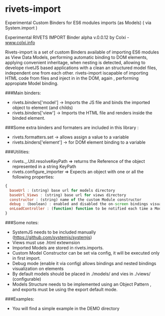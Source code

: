 # rivets-import
Experimental Custom Binders for ES6 modules imports (as Models) ( via System.import )

Experimental RIVETS IMPORT Binder alpha v.0.0.12
by Colxi - www.colxi.info

Rivets-import is a set of custom Binders available of importing ES6 modules
as View Data Models, performing automatic binding to DOM elements, applying
convenient inheritage, when nesting is detected, allowing to develope rivetJS
based applications with a clean an structured model files, independent one from
each other.
rivets-import iscapable of importing HTML code from files and inject in in the DOM,
again , performing appropiate Model binding.

###Main binders:
* rivets.binders['model']  -> Imports the JS file and binds the imported object to element (and childs)
* rivets.binders['view'] -> Imports the HTML file and renders inside the binded element.

###Some extra binders and formaters are included in this library  :
* rivets.formatters.set -> allows assign a value to a variable
* rivets.binders['element'] -> for DOM element binding to a variable

###Utilities:

* rivets._.Util.resolveKeyPath => returns the Reference of the object represented in a string KeyPath
* rivets.configure_importer => Expects an object with one or all the following properties:
```javascript
{
  baseUrl : (string) base url for models directory
  baseUrl_Views : (string) base url for views directory
  constructor : (string) name of the custom Module constructor
  debug : (boolean) : enabled and disabled the on-screen bindings visualization
  onLoadController : (function) function to be notified each time a Model is loaded
}
```

###Some notes:
- SystemJS needs to be included manually (https://github.com/systemjs/systemjs)
- Views must use .html extewnsion
- Imported Models are stored in rivets.imports.
- Custom Model Constructor can be set via config, it will be executed only in first import.
- Debug mode (enable it via config) allows bindings and nested bindings visualization on elements
- By default models should be placed in ./models/ and vies in ./views/ (configurable)
- Models Structure needs to be implemented using an Object Pattern , and exports must be using the export default mode.

###Examples:
- You will find a simple example in the DEMO directory

